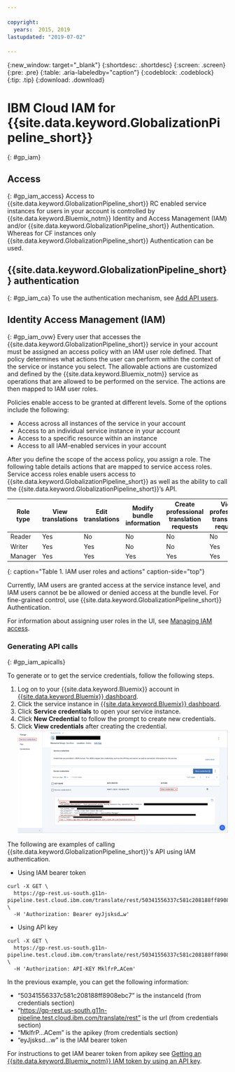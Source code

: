 ```yaml
---

copyright:
  years:  2015, 2019
lastupdated: "2019-07-02"

---
```


{:new_window: target="_blank"}
{:shortdesc: .shortdesc}
{:screen: .screen}
{:pre: .pre}
{:table: .aria-labeledby="caption"}
{:codeblock: .codeblock}
{:tip: .tip}
{:download: .download}


# IBM Cloud IAM for {{site.data.keyword.GlobalizationPipeline_short}}
{: #gp_iam}

## Access
{: #gp_iam_access}
Access to {{site.data.keyword.GlobalizationPipeline_short}} RC enabled service instances for users in your account is controlled by {{site.data.keyword.Bluemix_notm}} Identity and Access Management (IAM) and/or {{site.data.keyword.GlobalizationPipeline_short}} Authentication. Whereas for CF instances only {{site.data.keyword.GlobalizationPipeline_short}} Authentication can be used.

## {{site.data.keyword.GlobalizationPipeline_short}} authentication
{: #gp_iam_ca}
To use the authentication mechanism, see [Add API users](/docs/services/GlobalizationPipeline/managetranslations.html#adduser).


## Identity Access Management (IAM)
{: #gp_iam_ovw}
Every user that accesses the {{site.data.keyword.GlobalizationPipeline_short}} service in your account must be assigned an access policy with an IAM user role defined. That policy determines what actions the user can perform within the context of the service or instance you select. The allowable actions are customized and defined by the {{site.data.keyword.Bluemix_notm}} service as operations that are allowed to be performed on the service. The actions are then mapped to IAM user roles.

Policies enable access to be granted at different levels. Some of the options include the following:

* Access across all instances of the service in your account
* Access to an individual service instance in your account
* Access to a specific resource within an instance
* Access to all IAM-enabled services in your account

After you define the scope of the access policy, you assign a role. The following table details actions that are mapped to service access roles. Service access roles enable users access to {{site.data.keyword.GlobalizationPipeline_short}} as well as the ability to call the {{site.data.keyword.GlobalizationPipeline_short}}’s API.

| **Role type** | **View translations** | **Edit translations** | **Modify bundle information** | **Create professional translation requests** | **View professional translation requests** |
|---------------|-----------------------|-----------------------|-------------------------------|----------------------------------------------|--------------------------------------------|
| Reader        | Yes | No | No | No | No |
| Writer        | Yes | Yes | No | No | Yes |
| Manager       | Yes | Yes | Yes | Yes | Yes |
{: caption="Table 1. IAM user roles and actions" caption-side="top"}

Currently, IAM users are granted access at the service instance level, and IAM users cannot be be allowed or denied access at the bundle level. For fine-grained control, use {{site.data.keyword.GlobalizationPipeline_short}} Authentication.

For information about assigning user roles in the UI, see [Managing IAM access](/docs/iam?topic=iam-iammanidaccser).

### Generating API calls
{: #gp_iam_apicalls}

To generate or to get the service credentials, follow the following steps.
1. Log on to your {{site.data.keyword.Bluemix}} account in [{{site.data.keyword.Bluemix}} dashboard](https://cloud.ibm.com/).
2. Click the service instance in [{{site.data.keyword.Bluemix}} dashboard](https://cloud.ibm.com/).
3. Click **Service credentials** to open your service instance.
4. Click **New Credential** to follow the prompt to create new credentials.
5. Click **View credentials** after creating the credential.
![The screenshot shows information about a sample API key](images/gp_iam_apicalls.gif)

The following are examples of calling {{site.data.keyword.GlobalizationPipeline_short}}'s API using IAM authentication.

* Using IAM bearer token
```
curl -X GET \
  https://gp-rest.us-south.g11n-pipeline.test.cloud.ibm.com/translate/rest/50341556337c581c208188ff8908ebc7/v2/bundles \
  -H 'Authorization: Bearer eyJjsksd…w'
```

* Using API key
```
curl -X GET \
  https://gp-rest.us-south.g11n-pipeline.test.cloud.ibm.com/translate/rest/50341556337c581c208188ff8908ebc7/v2/bundles \
  -H 'Authorization: API-KEY MklfrP…ACem'
```
In the previous example, you can get the following information:
* “50341556337c581c208188ff8908ebc7” is the instanceId (from credentials section)
* “https://gp-rest.us-south.g11n-pipeline.test.cloud.ibm.com/translate/rest” is the url (from credentials section)
* “MklfrP…ACem” is the apikey (from credentials section)
* “eyJjsksd…w” is the IAM bearer token

For instructions to get IAM bearer token from apikey see [Getting an {{site.data.keyword.Bluemix_notm}} IAM token by using an API key](/docs/iam?topic=iam-iamtoken_from_apikey#iamtoken_from_apikey).
